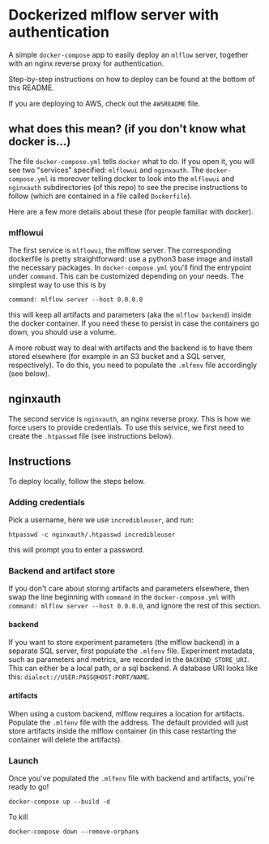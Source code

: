 # Dockerized mlflow server with authentication
A simple `docker-compose` app to easily deploy an `mlflow` server, together with an nginx reverse proxy for authentication.

Step-by-step instructions on how to deploy can be found at the bottom of this README.

If you are deploying to AWS, check out the `AWSREADME` file.

## what does this mean? (if you don't know what docker is...)
The file `docker-compose.yml` tells `docker` what to do.
If you open it, you will see two "services" specified: `mlflowui` and `nginxauth`.
The `docker-compose.yml` is moreover telling docker to look into the `mlflowui` and `nginxauth` subdirectories (of this repo) to see the precise instructions to follow (which are contained in a file called `Dockerfile`).

Here are a few more details about these (for people familiar with docker).

### mlflowui
The first service is `mlflowui`, the mlflow server.
The corresponding dockerfile is pretty straightforward: use a python3 base image and install the necessary packages.
In `docker-compose.yml` you'll find the entrypoint under `command`.
This can be customized depending on your needs.
The simplest way to use this is by
```
command: mlflow server --host 0.0.0.0
```
this will keep all artifacts and parameters (aka the `mlflow backend`) inside the docker container.
If you need these to persist in case the containers go down, you should use a volume.

A more robust way to deal with artifacts and the backend is to have them stored elsewhere (for example in an S3 bucket and a SQL server, respectively).
To do this, you need to populate the `.mlfenv` file accordingly (see below).

## nginxauth
The second service is `nginxauth`, an nginx reverse proxy.
This is how we force users to provide credentials.
To use this service, we first need to create the `.htpasswd` file (see instructions below).


## Instructions
To deploy locally, follow the steps below.

### Adding credentials
Pick a username, here we use `incredibleuser`, and run:
```
htpasswd -c nginxauth/.htpasswd incredibleuser
```
this will prompt you to enter a password.

### Backend and artifact store
If you don't care about storing artifacts and parameters elsewhere, then swap the line beginning with `command` in the `docker-compose.yml` with `command: mlflow server --host 0.0.0.0`, and ignore the rest of this section.

#### backend
If you want to store experiment parameters (the mlflow backend) in a separate SQL server, first populate the `.mlfenv` file.
Experiment metadata, such as parameters and metrics, are recorded in the `BACKEND_STORE_URI`.
This can either be a local path, or a sql backend.
A database URI looks like this: `dialect://USER:PASS@HOST:PORT/NAME`.

#### artifacts
When using a custom backend, mlflow requires a location for artifacts.
Populate the `.mlfenv` file with the address.
The default provided will just store artifacts inside the mlflow container (in this case restarting the container will delete the artifacts).

### Launch
Once you've populated the `.mlfenv` file with backend and artifacts, you're ready to go!

```
docker-compose up --build -d
```

To kill
```
docker-compose down --remove-orphans
```
